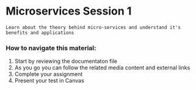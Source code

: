 # Microservices Session 1

```
Learn about the theory behind micro-services and understand it's benefits and applications
```

### How to navigate this material:
   1. Start by reviewing the documentaton file
   2. As you go you can follow the related media content and external links
   3. Complete your assignment 
   4. Present your test in Canvas


